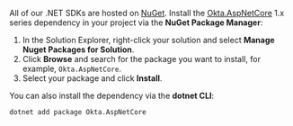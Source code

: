 All of our .NET SDKs are hosted on [NuGet](https://www.nuget.org/). Install the [Okta.AspNetCore](https://www.nuget.org/packages/Okta.AspNetCore) 1.x series dependency in your project via the **NuGet Package Manager**:

1. In the Solution Explorer, right-click your solution and select **Manage Nuget Packages for Solution**.
1. Click **Browse** and search for the package you want to install, for example, `Okta.AspNetCore`.
1. Select your package and click **Install**.

You can also install the dependency via the **dotnet CLI**:

`dotnet add package Okta.AspNetCore`
